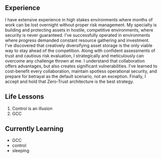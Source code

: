 ## Experience
I have extensive experience in high stakes environments where months of work can be lost overnight without proper risk management. 
My specialty is building and protecting assets in hostile, competitive environments, where security is never guaranteed.
I've successfully operated in environments where progress demanded constant resource gathering and investment.
I've discovered that creatively diversifying asset storage is the only viable way to stay ahead of the competition. 
Along with confident assessments of trust and cautious risk evaluation, I strategically and meticulously can overcome any challenge thrown at me. 
I understand that collaboration offers advantages, but also creates significant vulnerabilities. 
I've learned to cost-benefit every collaboration, maintain spotless operational security, and prepare for betrayal as the default scenario, not an exception. 
Finally, I accept and hold that Zero-Trust architecture is the best strategy.

## Life Lessons
1. Control is an illusion
2. GCC

## Currently Learning
- GCC
- control
- sleeping

<!--
**cjm03/cjm03** is a ✨ _special_ ✨ repository because its `README.md` (this file) appears on your GitHub profile.

Here are some ideas to get you started:

- 🔭 I’m currently working on ...
- 🌱 I’m currently learning ...
- 👯 I’m looking to collaborate on ...
- 🤔 I’m looking for help with ...
- 💬 Ask me about ...
- 📫 How to reach me: ...
- 😄 Pronouns: ...
- ⚡ Fun fact: ...
-->
